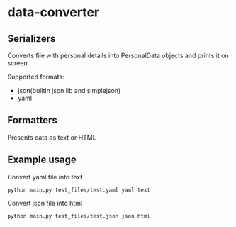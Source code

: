 # data-converter



## Serializers
Converts file with personal details into PersonalData objects and prints it on screen.

Supported formats:
* json(builtin json lib and simplejson)
* yaml

## Formatters
Presents data as text or HTML

## Example usage

Convert yaml file into text

`python main.py test_files/test.yaml yaml text`

Convert json file into html

`python main.py test_files/test.json json html`
